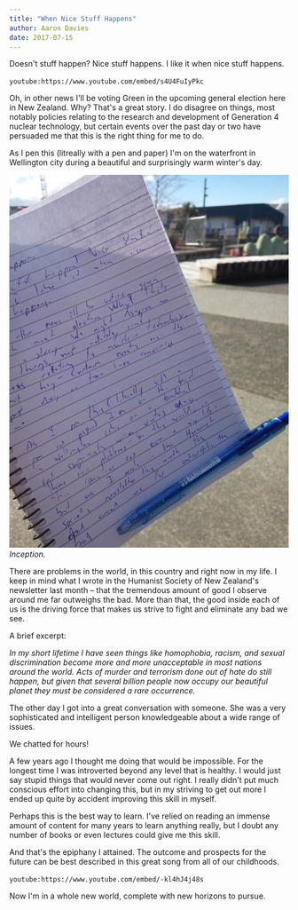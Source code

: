 ```yaml
---
title: "When Nice Stuff Happens"
author: Aaron Davies
date: 2017-07-15
---
```


Doesn't stuff happen? Nice stuff happens. I like it when nice stuff happens.

`youtube:https://www.youtube.com/embed/s4U4FuIyPkc`

Oh, in other news I'll be voting Green in the upcoming general election here in New Zealand. Why? That's a great story. I do disagree on things, most notably policies relating to the research and development of Generation 4 nuclear technology, but certain events over the past day or two have persuaded me that this is the right thing for me to do.

As I pen this (litreally with a pen and paper) I'm on the waterfront in Wellington city during a beautiful and surprisingly warm winter's day.

[![Inception.](/media/images/blog/IMG_20170715_124011.jpg)](/media/images/blog/IMG_20170715_124011.jpg)
_Inception._

There are problems in the world, in this country and right now in my life. I keep in mind what I wrote in the Humanist Society of New Zealand's newsletter last month – that the tremendous amount of good I observe around me far outweighs the bad. More than that, the good inside each of us is the driving force that makes us strive to fight and eliminate any bad we see.

A brief excerpt:

_In my short lifetime I have seen things like homophobia, racism, and sexual discrimination become more and more unacceptable in most nations around the world. Acts of murder and terrorism done out of hate do still happen, but given that several billion people now occupy our beautiful planet they must be considered a rare occurrence._

The other day I got into a great conversation with someone. She was a very sophisticated and intelligent person knowledgeable about a wide range of issues.

We chatted for hours!

A few years ago I thought me doing that would be impossible. For the longest time I was introverted beyond any level that is healthy. I would just say stupid things that would never come out right. I really didn't put much conscious effort into changing this, but in my striving to get out more I ended up quite by accident improving this skill in myself.

Perhaps this is the best way to learn. I've relied on reading an immense amount of content for many years to learn anything really, but I doubt any number of books or even lectures could give me this skill.

And that's the epiphany I attained. The outcome and prospects for the future can be best described in this great song from all of our childhoods.

`youtube:https://www.youtube.com/embed/-kl4hJ4j48s`

Now I'm in a whole new world, complete with new horizons to pursue.
